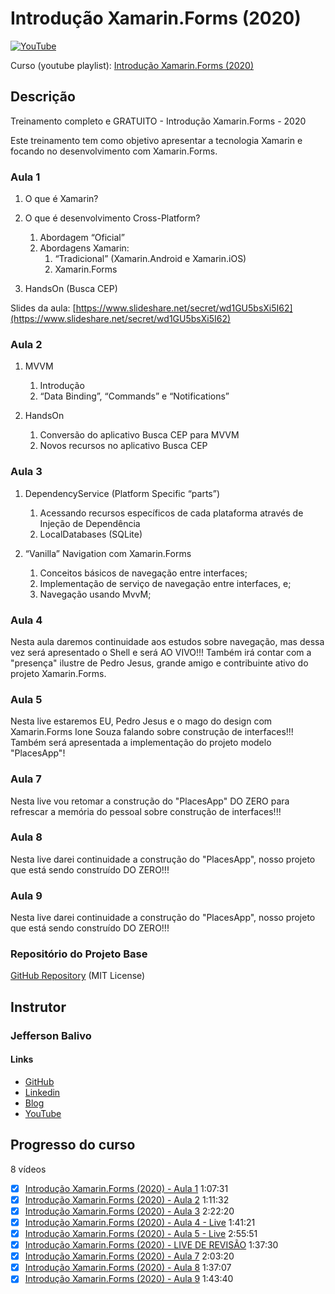 # Introdução Xamarin.Forms (2020)

[![YouTube](https://i.ytimg.com/vi/LyKfU1iAUx4/hqdefault.jpg)](https://www.youtube.com/playlist?list=PL14Z5a4KmD7bR4-78LWlIb0TF4k9zxrN2)

Curso (youtube playlist): [Introdução Xamarin.Forms (2020)](https://www.youtube.com/playlist?list=PL14Z5a4KmD7bR4-78LWlIb0TF4k9zxrN2)

## Descrição

Treinamento completo e GRATUITO - Introdução Xamarin.Forms - 2020

Este treinamento tem como objetivo apresentar a tecnologia Xamarin e focando no desenvolvimento com Xamarin.Forms.

### Aula 1

1. O que é Xamarin?

2. O que é desenvolvimento Cross-Platform?
    1. Abordagem “Oficial”
    2. Abordagens Xamarin:
        1. “Tradicional” (Xamarin.Android e Xamarin.iOS)
        1. Xamarin.Forms

3. HandsOn (Busca CEP)

Slides da aula: [https://www.slideshare.net/secret/wd1GU5bsXi5I62](https://www.slideshare.net/secret/wd1GU5bsXi5I62)

### Aula 2

1. MVVM
   1. Introdução
   2. “Data Binding”, “Commands” e “Notifications”

2. HandsOn
    1. Conversão do aplicativo Busca CEP para MVVM
    2. Novos recursos no aplicativo Busca CEP

### Aula 3

1. DependencyService (Platform Specific “parts”)
    1. Acessando recursos específicos de cada plataforma através de Injeção de Dependência
    2. LocalDatabases (SQLite)

2. “Vanilla” Navigation com Xamarin.Forms
    1. Conceitos básicos de navegação entre interfaces;
    2. Implementação de serviço de navegação entre interfaces, e;
    3. Navegação usando MvvM;

### Aula 4

Nesta aula daremos continuidade aos estudos sobre navegação, mas dessa vez será apresentado o Shell e será AO VIVO!!!
Também irá contar com a "presença" ilustre de Pedro Jesus, grande amigo e contribuinte ativo do projeto Xamarin.Forms.

### Aula 5

Nesta live estaremos EU, Pedro Jesus e o mago do design com Xamarin.Forms Ione Souza falando sobre construção de interfaces!!!
Também será apresentada a implementação do projeto modelo "PlacesApp"!

### Aula 7

Nesta live vou retomar a construção do "PlacesApp" DO ZERO para refrescar a memória do pessoal sobre construção de interfaces!!!

### Aula 8

Nesta live darei continuidade a construção do "PlacesApp", nosso projeto que está sendo construído DO ZERO!!!

### Aula 9

Nesta live darei continuidade a construção do "PlacesApp", nosso projeto que está sendo construído DO ZERO!!!

### Repositório do Projeto Base

[GitHub Repository](https://github.com/balivo/intro-xf-2020) (MIT License)

## Instrutor

### Jefferson Balivo

#### Links

- [GitHub](https://github.com/balivo)
- [Linkedin](https://www.linkedin.com/in/balivo/)
- [Blog](https://www.balivo.com.br/)
- [YouTube](https://www.youtube.com/channel/UCDy1uyVooJO94BWX0aFJI9w)

## Progresso do curso

8 vídeos

- [x] [Introdução Xamarin.Forms (2020) - Aula 1](https://www.youtube.com/watch?v=LyKfU1iAUx4) 1:07:31
- [x] [Introdução Xamarin.Forms (2020) - Aula 2](https://www.youtube.com/watch?v=onBvyhXlqY0) 1:11:32
- [x] [Introdução Xamarin.Forms (2020) - Aula 3](https://www.youtube.com/watch?v=wXwrs3SB3f8) 2:22:20
- [x] [Introdução Xamarin.Forms (2020) - Aula 4 - Live](https://www.youtube.com/watch?v=Rl6ILxMnX4o) 1:41:21
- [x] [Introdução Xamarin.Forms (2020) - Aula 5 - Live](https://www.youtube.com/watch?v=ESHrmDyvm9Q) 2:55:51
- [x] [Introdução Xamarin.Forms (2020) - LIVE DE REVISÃO](https://www.youtube.com/watch?v=3xQmP7QvnIg) 1:37:30
- [x] [Introdução Xamarin.Forms (2020) - Aula 7](https://www.youtube.com/watch?v=7DY6cEw2zCc) 2:03:20
- [x] [Introdução Xamarin.Forms (2020) - Aula 8](https://www.youtube.com/watch?v=qKgELF7wRWE) 1:37:07
- [x] [Introdução Xamarin.Forms (2020) - Aula 9](https://www.youtube.com/watch?v=C9pPE1O7YEk) 1:43:40
